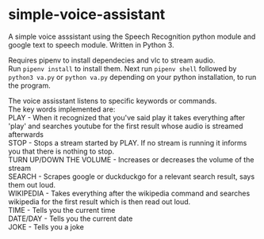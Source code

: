 # simple-voice-assistant
A simple voice asssistant using the Speech Recognition python module and google text to speech module.
Written in Python 3.

Requires pipenv to install dependecies and vlc to stream audio.  
Run `pipenv install` to install them. Next run `pipenv shell` followed by `python3 va.py` or `python va.py` depending on your python installation, to run the program.

The voice assisstant listens to specific keywords or commands.  
The key words implemented are:  
PLAY - When it recognized that you've said play it takes everything after 'play' and searches youtube for the first result whose audio is streamed afterwards  
STOP - Stops a stream started by PLAY. If no stream is running it informs you that there is nothing to stop.  
TURN UP/DOWN THE VOLUME - Increases or decreases the volume of the stream  
SEARCH - Scrapes google or duckduckgo for a relevant search result, says them out loud.  
WIKIPEDIA - Takes everything after the wikipedia command and searches wikipedia for the first result which is then read out loud.    
TIME - Tells you the current time   
DATE/DAY - Tells you the current date  
JOKE - Tells you a joke
